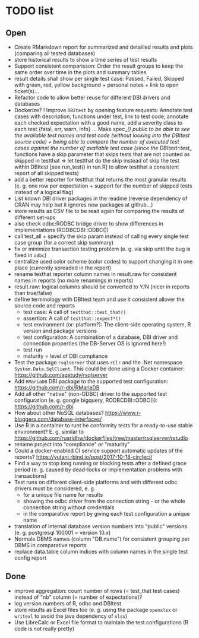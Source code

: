 # TODO list


## Open

- Create RMarkdown report for summarized and detailled results and plots (comparing all tested databases)
- store historical results to show a time series of test results
- Support consistent comparisson:
  Order the result groups to keep the same order over time in the plots and summary tables
- result details shall show per single test case:
  Passed, Failed, Skipped with green, red, yellow background + personal notes + link to open ticket(s)...
- Refactor code to allow better reuse for different DBI drivers and databases
- Dockerize?
! Improve `DBItest` by opening feature requests:
  Annotate test cases with description, functions under test, link to test code,
  annotate each checked expectation with a good name, add a severity class to each test {fatal, err, warn, info} ...
  Make spec_*() public to be able to see the available test names and test code (without looking into
  the DBItest source code) + being able to compare the number of executed test cases against the number
  of available test case (since the DBItest::test_* functions have a skip parameter that skips tests
  that are not counted as skipped in testthat => let testthat do the skip instead of skip the test within DBItest
  [see run_test() in run.R] to allow testthat a consistent report of all skipped tests)
- add a better reporter for testthat that returns the most granular results
  (e. g. one row per expectation + support for the number of skipped tests instead of a logical flag)
- List known DBI driver packages in the readme (reverse dependency of CRAN may help but it ignores new packages at github...)
- store results as CSV file to be read again for comparing the results of different set-ups
- also check odbc:RODBC bridge driver to show differences in implementations (RODBCDBI::ODBC())
- call test_all + specify the skip param instead of calling every single test case group (for a correct skip summary)
- fix or minimize transaction testing problem (e. g. via skip until the bug is fixed in `odbc`)
- centralize used color scheme (color codes) to support changing it in one place (currently spreaded in the report)
- rename testhat reporter column names in result.raw for consistent names in reports (no more renamings in reports)
- result.raw: logical columns should be converted to Y/N (nicer in reports than true/false)
- define terminology with DBItest team and use it consistent allover the source code and reports
    + test case: A call of `testthat::test_that()`
    + assertion: A call of `testthat::expect*()`
    + test environment (or: platform?): The client-side operating system, R version and package versions
    + test configuration: A combination of a database, DBI driver and connection properties (the DB-Server OS is ignored here!)
    + test run
    + maturity = level of DBI compliance
- Test the package `rsqlserver` that uses `rClr` and the .Net namespace `System.Data.SqlClient`.
  This could be done using a Docker container:
  https://github.com/agstudy/rsqlserver
- Add `RMariaDB` DBI package to the supported test configuration:
  https://github.com/r-dbi/RMariaDB
- Add all other "native" (non-ODBC) driver to the supported test configuration (e. g. google bigquery, RODBCDBI::ODBC()):
  https://github.com/r-dbi
- How about other NoSQL databases?
  https://www.r-bloggers.com/database-interfaces/
- Use R in a container to runt he conformity tests for a ready-to-use stable environment?
  E. g. similar to https://github.com/ruaridhw/dockerfiles/tree/master/rsqlserver/rstudio
- rename project into "compliance" or "maturity"
- Could a docker-enabled CI service support automatic updates of the reports?
  https://yutani.rbind.io/post/2017-10-18-circleci/
- Find a way to stop long running or blocking tests after a defined grace period
  (e. g. caused by dead-locks or implementation problems with transactions)
- Test runs on different client-side platforms and with different odbc drivers
  must be considered, e. g.
    + for a unique file name for results
    + showing the odbc driver from the connection string - or the whole connection string without credentials
    + in the comparative report by giving each test configuration a unique name
- translation of internal database version numbers into "public" versions (e. g. postgresql 100001 = version 10.x)
- Normale DBMS names (column "DB.name") for consistent grouping per DBMS in comparative reports
- replace data.table column indices with column names in the single test config report
  

  
  



## Done

+ improve aggregation: count number of rows (= test_that test cases) instead of "nb" column (= number of expectations)?
+ log version numbers of R, odbc and DBItest
+ store results as Excel files too (e. g. using the package `openxlsx` or `writexl` to avoid the java dependency of `xlsx`)
+ Use LibreCalc or Excel file format to maintain the test configurations (R code is not really pretty)
